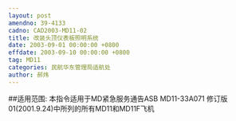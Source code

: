 ```yaml
---
layout: post
amendno: 39-4133
cadno: CAD2003-MD11-02
title: 改装头顶仪表板照明系统
date: 2003-09-01 00:00:00 +0800
effdate: 2003-09-10 00:00:00 +0800
tag: MD11
categories: 民航华东管理局适航处
author: 郝炜
---
```


##适用范围:
本指令适用于MD紧急服务通告ASB MD11-33A071 修订版01(2001.9.24)中所列的所有MD11和MD11F飞机

